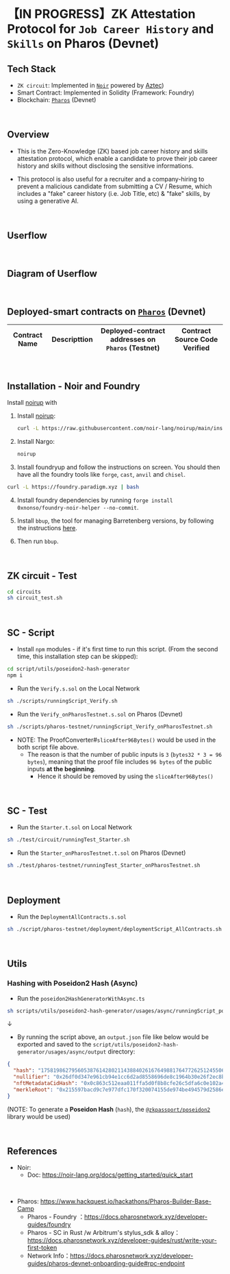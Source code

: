 # 【IN PROGRESS】ZK Attestation Protocol for `Job Career History` and `Skills` on Pharos (Devnet)

## Tech Stack

- `ZK circuit`: Implemented in [`Noir`](https://noir-lang.org/docs/) powered by [Aztec](https://aztec.network/)) 
- Smart Contract: Implemented in Solidity (Framework: Foundry)
- Blockchain: [`Pharos`](https://docs.pharosnetwork.xyz/developer-guides/pharos-devnet-onboarding-guide#rpc-endpoint) (Devnet)

<br>

## Overview

- This is the Zero-Knowledge (ZK) based job career history and skills attestation protocol, which enable a candidate to prove their job career history and skills without disclosing the sensitive informations.

- This protocol is also useful for a recruiter and a company-hiring to prevent a malicious candidate from submitting a CV / Resume, which includes a "fake" career history (i.e. Job Title, etc) & "fake" skills, by using a generative AI. 


<br>

## Userflow

<br>

## Diagram of Userflow


<br>

## Deployed-smart contracts on [`Pharos`](https://docs.pharosnetwork.xyz/developer-guides/pharos-devnet-onboarding-guide#rpc-endpoint) (Devnet)

| Contract Name | Descripttion | Deployed-contract addresses on `Pharos` (Testnet) | Contract Source Code Verified |
| ------------- |:------------:|:--------------------------------------------------:|:-----------------------------:|

<br>

## Installation - Noir and Foundry

Install [noirup](https://noir-lang.org/docs/getting_started/noir_installation) with

1. Install [noirup](https://noir-lang.org/docs/getting_started/noir_installation):

   ```bash
   curl -L https://raw.githubusercontent.com/noir-lang/noirup/main/install | bash
   ```

2. Install Nargo:

   ```bash
   noirup
   ```

3. Install foundryup and follow the instructions on screen. You should then have all the foundry
   tools like `forge`, `cast`, `anvil` and `chisel`.

```bash
curl -L https://foundry.paradigm.xyz | bash
```

4. Install foundry dependencies by running `forge install 0xnonso/foundry-noir-helper --no-commit`.

5. Install `bbup`, the tool for managing Barretenberg versions, by following the instructions
   [here](https://github.com/AztecProtocol/aztec-packages/blob/master/barretenberg/bbup/README.md#installation).

6. Then run `bbup`.

<br>

## ZK circuit - Test

```bash
cd circuits
sh circuit_test.sh
```

<br>

## SC - Script
- Install `npm` modules - if it's first time to run this script. (From the second time, this installation step can be skipped):
```bash
cd script/utils/poseidon2-hash-generator
npm i
```

- Run the `Verify.s.sol` on the Local Network
```bash
sh ./scripts/runningScript_Verify.sh
```

- Run the `Verify_onPharosTestnet.s.sol` on Pharos (Devnet)
```bash
sh ./scripts/pharos-testnet/runningScript_Verify_onPharosTestnet.sh
```

- NOTE: The ProofConverter#`sliceAfter96Bytes()` would be used in the both script file above.
  - The reason is that the number of public inputs is `3` (`bytes32 * 3 = 96 bytes`), meaning that the proof file includes `96 bytes` of the public inputs **at the beginning**. 
     - Hence it should be removed by using the `sliceAfter96Bytes()` 


<br>

## SC - Test
- Run the `Starter.t.sol` on Local Network
```bash
sh ./test/circuit/runningTest_Starter.sh
```

- Run the `Starter_onPharosTestnet.t.sol` on Pharos (Devnet)
```bash
sh ./test/pharos-testnet/runningTest_Starter_onPharosTestnet.sh
```


<br>

## Deployment
- Run the `DeploymentAllContracts.s.sol`
```bash
sh ./script/pharos-testnet/deployment/deploymentScript_AllContracts.sh
```


<br>

## Utils

### Hashing with Poseidon2 Hash (Async)
- Run the `poseidon2HashGeneratorWithAsync.ts`
```bash
sh scripts/utils/poseidon2-hash-generator/usages/async/runningScript_poseidon2HashGeneratorWithAsync.sh
```
↓
- By running the script above, an `output.json` file like below would be exported and saved to the `script/utils/poseidon2-hash-generator/usages/async/output` directory:
```json
{
  "hash": "17581986279560538761428021143884026167649881764772625124550680138044361406562",
  "nullifier": "0x26df0d347e961cb94e1cc6d2ad8558696de8c1964b30e26f2ec8b926cbbbf862",
  "nftMetadataCidHash": "0x0c863c512eaa011ffa5d0f8b8cfe26c5dfa6c0e102a4594a3e40af8f68d86dd0",
  "merkleRoot": "0x215597bacd9c7e977dfc170f320074155de974be494579d2586e5b268fa3b629"
}
```
(NOTE: To generate a **Poseidon Hash** (`hash`), the [`@zkpassport/poseidon2`](https://github.com/zkpassport/poseidon2/tree/main) library would be used)

<br>


## References

- Noir:
  - Doc: https://noir-lang.org/docs/getting_started/quick_start

<br>

- Pharos: https://www.hackquest.io/hackathons/Pharos-Builder-Base-Camp
  - Pharos - Foundry ：https://docs.pharosnetwork.xyz/developer-guides/foundry
  - Pharos - SC in Rust /w Arbitrum's stylus_sdk & alloy：https://docs.pharosnetwork.xyz/developer-guides/rust/write-your-first-token
  - Network Info：https://docs.pharosnetwork.xyz/developer-guides/pharos-devnet-onboarding-guide#rpc-endpoint
